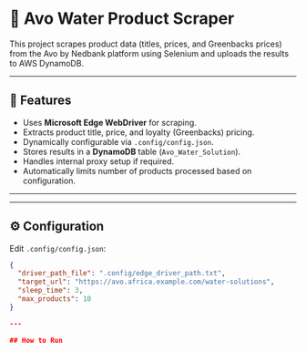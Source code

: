 # 🛒 Avo Water Product Scraper

This project scrapes product data (titles, prices, and Greenbacks prices) from the Avo by Nedbank platform using Selenium and uploads the results to AWS DynamoDB.

---

## 📌 Features

- Uses **Microsoft Edge WebDriver** for scraping.
- Extracts product title, price, and loyalty (Greenbacks) pricing.
- Dynamically configurable via `.config/config.json`.
- Stores results in a **DynamoDB** table (`Avo_Water_Solution`).
- Handles internal proxy setup if required.
- Automatically limits number of products processed based on configuration.

---

---

## ⚙️ Configuration

Edit `.config/config.json`:

```json
{
  "driver_path_file": ".config/edge_driver_path.txt",
  "target_url": "https://avo.africa.example.com/water-solutions",
  "sleep_time": 3,
  "max_products": 10
}

---

## How to Run


